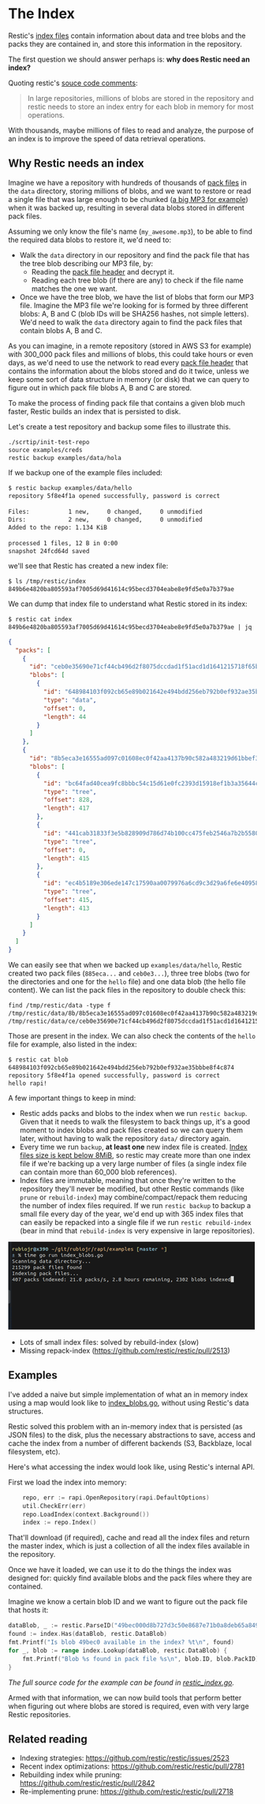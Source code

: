 # The Index

Restic's [index files](https://restic.readthedocs.io/en/stable/100_references.html#indexing) contain information about data and tree blobs and the packs they are contained in, and store this information in the repository.

The first question we should answer perhaps is: **why does Restic need an index?**

Quoting restic's [souce code comments](https://github.com/restic/restic/pull/3006/files):

> In large repositories, millions of blobs are stored in the repository
> and restic needs to store an index entry for each blob in memory for
> most operations.

With thousands, maybe millions of files to read and analyze, the purpose of an index is to improve the speed of data retrieval operations.

## Why Restic needs an index

Imagine we have a repository with hundreds of thousands of [pack files](/docs/packfiles.md) in the `data` directory, storing millions of blobs, and we want to restore or read a single file that was large enough to be chunked ([a big MP3 for example](/docs/blobs.md)) when it was backed up, resulting in several data blobs stored in different pack files.

Assuming we only know the file's name (`my_awesome.mp3`), to be able to find the required data blobs to restore it, we'd need to:

* Walk the `data` directory in our repository and find the pack file that has the tree blob describing our MP3 file, by:
  * Reading the [pack file header](https://restic.readthedocs.io/en/stable/100_references.html#pack-format) and decrypt it.
  * Reading each tree blob (if there are any) to check if the file name matches the one we want.
* Once we have the tree blob, we have the list of blobs that form our MP3 file. Imagine the MP3 file we're looking for is formed by three different blobs: A, B and C (blob IDs will be SHA256 hashes, not simple letters). We'd need to walk the `data` directory again to find the pack files that contain blobs A, B and C.

As you can imagine, in a remote repository (stored in AWS S3 for example) with 300_000 pack files and millions of blobs, this could take hours or even days, as we'd need to use the network to read every [pack file header](https://restic.readthedocs.io/en/stable/100_references.html#pack-format) that contains the information about the blobs stored and do it twice, unless we keep some sort of data structure in memory (or disk) that we can query to figure out in which pack file blobs A, B and C are stored.

To make the process of finding pack file that contains a given blob much faster, Restic builds an index that is persisted to disk.

Let's create a test repository and backup some files to illustrate this.

```
./scrtip/init-test-repo
source examples/creds
restic backup examples/data/hola
```

If we backup one of the example files included:

```
$ restic backup examples/data/hello
repository 5f8e4f1a opened successfully, password is correct

Files:           1 new,     0 changed,     0 unmodified
Dirs:            2 new,     0 changed,     0 unmodified
Added to the repo: 1.134 KiB

processed 1 files, 12 B in 0:00
snapshot 24fcd64d saved
```

we'll see that Restic has created a new index file:

```
$ ls /tmp/restic/index
849b6e4820ba805593af7005d69d41614c95becd3704eabe8e9fd5e0a7b379ae
```

We can dump that index file to understand what Restic stored in its index:

```
$ restic cat index 849b6e4820ba805593af7005d69d41614c95becd3704eabe8e9fd5e0a7b379ae | jq
```


```json
{
  "packs": [
    {
      "id": "ceb0e35690e71cf44cb496d2f8075dccdad1f51acd1d1641215718f65b6eb464",
      "blobs": [
        {
          "id": "648984103f092cb65e89b021642e494bdd256eb792b0ef932ae35bbbe8f4c874",
          "type": "data",
          "offset": 0,
          "length": 44
        }
      ]
    },
    {
      "id": "8b5eca3e16555ad097c01608ec0f42aa4137b90c582a483219d61bbef32a68b6",
      "blobs": [
        {
          "id": "bc64fad40cea9fc8bbbc54c15d61e0fc2393d15918ef1b3a35644cd1a5e46763",
          "type": "tree",
          "offset": 828,
          "length": 417
        },
        {
          "id": "441cab31833f3e5b828909d786d74b100cc475feb2546a7b2b55804a081b0b28",
          "type": "tree",
          "offset": 0,
          "length": 415
        },
        {
          "id": "ec4b5189e306ede147c17590aa0079976a6cd9c3d29a6fe6e4095833ec95f906",
          "type": "tree",
          "offset": 415,
          "length": 413
        }
      ]
    }
  ]
}
```

We can easily see that when we backed up `examples/data/hello`, Restic created two pack files (`885eca...` and `ceb0e3...`), three tree blobs (two for the directories and one for the `hello` file) and one data blob (the hello file content). We can list the pack files in the repository to double check this:

```
find /tmp/restic/data -type f
/tmp/restic/data/8b/8b5eca3e16555ad097c01608ec0f42aa4137b90c582a483219d61bbef32a68b6
/tmp/restic/data/ce/ceb0e35690e71cf44cb496d2f8075dccdad1f51acd1d1641215718f65b6eb464
```

Those are present in the index. We can also check the contents of the `hello` file for example, also listed in the index:

```
$ restic cat blob 648984103f092cb65e89b021642e494bdd256eb792b0ef932ae35bbbe8f4c874
repository 5f8e4f1a opened successfully, password is correct
hello rapi!
```

A few important things to keep in mind:

* Restic adds packs and blobs to the index when we run `restic backup`. Given that it needs to walk the filesystem to back things up, it's a good moment to index blobs and pack files created so we can query them later, without having to walk the repository `data/` directory again.
* Every time we run `backup`, **at least one** new index file is created. [Index files size is kept below 8MiB](https://restic.readthedocs.io/en/stable/100_references.html#indexing), so restic may create more than one index file if we're backing up a very large number of files (a single index file can contain more than 60_000 blob references).
* Index files are immutable, meaning that once they're written to the repository they'll never be modified, but other Restic commands (like `prune` or `rebuild-index`) may combine/compact/repack them reducing the number of index files required. If we run `restic backup` to backup a small file every day of the year, we'd end up with 365 index files that can easily be repacked into a single file if we run `restic rebuild-index` (bear in mind that `rebuild-index` is very expensive in large repositories).

![](/docs/images/index.gif)

* Lots of small index files: solved by rebuild-index (slow)
* Missing repack-index (https://github.com/restic/restic/pull/2513)

## Examples

I've added a naive but simple implementation of what an in memory index using a map would look like to [index_blobs.go](/examples/index_blobs.go), without using Restic's data structures.

Restic solved this problem with an in-memory index that is persisted (as JSON files) to the disk, plus the necessary abstractions to save, access and cache the index from a number of different backends (S3, Backblaze, local filesystem, etc).

Here's what accessing the index would look like, using Restic's internal API.

First we load the index into memory:

```go
	repo, err := rapi.OpenRepository(rapi.DefaultOptions)
	util.CheckErr(err)
	repo.LoadIndex(context.Background())
	index := repo.Index()
```

That'll download (if required), cache and read all the index files and return the master index, which is just a collection of all the index files available in the repository.

Once we have it loaded, we can use it to do the things the index was designed for: quickly find available blobs and the pack files where they are contained.

Imagine we know a certain blob ID and we want to figure out the pack file that hosts it:

```go
dataBlob, _ := restic.ParseID("49bec000d8b727d3c50e8687e71b0a8deb65a84933f6c4dbbe07513ed39919cc")
found := index.Has(dataBlob, restic.DataBlob)
fmt.Printf("Is blob 49bec0 available in the index? %t\n", found)
for _, blob := range index.Lookup(dataBlob, restic.DataBlob) {
	fmt.Printf("Blob %s found in pack file %s\n", blob.ID, blob.PackID)
}
```
_The full source code for the example can be found in [restic_index.go](/examples/restic_index.go)._

Armed with that information, we can now build tools that perform better when figuring out where blobs are stored is required, even with very large Restic repositories.

## Related reading

* Indexing strategies: https://github.com/restic/restic/issues/2523
* Recent index optimizations: https://github.com/restic/restic/pull/2781
* Rebuilding index while pruning: https://github.com/restic/restic/pull/2842
* Re-implementing prune: https://github.com/restic/restic/pull/2718
